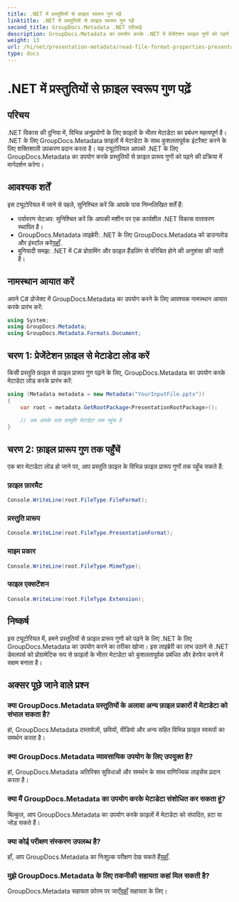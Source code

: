 ```yaml
---
title: .NET में प्रस्तुतियों से फ़ाइल स्वरूप गुण पढ़ें
linktitle: .NET में प्रस्तुतियों से फ़ाइल स्वरूप गुण पढ़ें
second_title: GroupDocs.Metadata .NET एपीआई
description: GroupDocs.Metadata का उपयोग करके .NET में प्रेजेंटेशन फ़ाइल गुणों को पढ़ने का तरीका जानें। फ़ाइल प्रारूप विवरण को प्रोग्रामेटिक रूप से एक्सेस करें।
weight: 13
url: /hi/net/presentation-metadata/read-file-format-properties-presentations/
type: docs
---
```

# .NET में प्रस्तुतियों से फ़ाइल स्वरूप गुण पढ़ें

## परिचय
.NET विकास की दुनिया में, विभिन्न अनुप्रयोगों के लिए फ़ाइलों के भीतर मेटाडेटा का प्रबंधन महत्वपूर्ण है। .NET के लिए GroupDocs.Metadata फ़ाइलों में मेटाडेटा के साथ कुशलतापूर्वक इंटरैक्ट करने के लिए शक्तिशाली उपकरण प्रदान करता है। यह ट्यूटोरियल आपको .NET के लिए GroupDocs.Metadata का उपयोग करके प्रस्तुतियों से फ़ाइल प्रारूप गुणों को पढ़ने की प्रक्रिया में मार्गदर्शन करेगा।
## आवश्यक शर्तें
इस ट्यूटोरियल में जाने से पहले, सुनिश्चित करें कि आपके पास निम्नलिखित शर्तें हैं:
- पर्यावरण सेटअप: सुनिश्चित करें कि आपकी मशीन पर एक कार्यशील .NET विकास वातावरण स्थापित है।
-  GroupDocs.Metadata लाइब्रेरी: .NET के लिए GroupDocs.Metadata को डाउनलोड और इंस्टॉल करें[यहाँ](https://releases.groupdocs.com/metadata/net/).
- बुनियादी समझ: .NET में C# प्रोग्रामिंग और फ़ाइल हैंडलिंग से परिचित होने की अनुशंसा की जाती है।

## नामस्थान आयात करें
अपने C# प्रोजेक्ट में GroupDocs.Metadata का उपयोग करने के लिए आवश्यक नामस्थान आयात करके प्रारंभ करें:
```csharp
using System;
using GroupDocs.Metadata;
using GroupDocs.Metadata.Formats.Document;
```
## चरण 1: प्रेजेंटेशन फ़ाइल से मेटाडेटा लोड करें
किसी प्रस्तुति फ़ाइल से फ़ाइल प्रारूप गुण पढ़ने के लिए, GroupDocs.Metadata का उपयोग करके मेटाडेटा लोड करके प्रारंभ करें:
```csharp
using (Metadata metadata = new Metadata("YourInputFile.pptx"))
{
    var root = metadata.GetRootPackage<PresentationRootPackage>();
    
    // अब आपके पास प्रस्तुति मेटाडेटा तक पहुंच है
}
```
## चरण 2: फ़ाइल प्रारूप गुण तक पहुँचें
एक बार मेटाडेटा लोड हो जाने पर, आप प्रस्तुति फ़ाइल के विभिन्न फ़ाइल प्रारूप गुणों तक पहुँच सकते हैं:
### फ़ाइल फ़ारमैट
```csharp
Console.WriteLine(root.FileType.FileFormat);
```
### प्रस्तुति प्रारूप
```csharp
Console.WriteLine(root.FileType.PresentationFormat);
```
### माइम प्रकार
```csharp
Console.WriteLine(root.FileType.MimeType);
```
### फाइल एक्सटेंशन
```csharp
Console.WriteLine(root.FileType.Extension);
```

## निष्कर्ष
इस ट्यूटोरियल में, हमने प्रस्तुतियों से फ़ाइल प्रारूप गुणों को पढ़ने के लिए .NET के लिए GroupDocs.Metadata का उपयोग करने का तरीका खोजा। इस लाइब्रेरी का लाभ उठाने से .NET डेवलपर्स को प्रोग्रामेटिक रूप से फ़ाइलों के भीतर मेटाडेटा को कुशलतापूर्वक प्रबंधित और हेरफेर करने में सक्षम बनाता है।

## अक्सर पूछे जाने वाले प्रश्न
### क्या GroupDocs.Metadata प्रस्तुतियों के अलावा अन्य फ़ाइल प्रकारों में मेटाडेटा को संभाल सकता है?
हां, GroupDocs.Metadata दस्तावेज़ों, छवियों, वीडियो और अन्य सहित विभिन्न फ़ाइल स्वरूपों का समर्थन करता है।
### क्या GroupDocs.Metadata व्यावसायिक उपयोग के लिए उपयुक्त है?
हां, GroupDocs.Metadata अतिरिक्त सुविधाओं और समर्थन के साथ वाणिज्यिक लाइसेंस प्रदान करता है।
### क्या मैं GroupDocs.Metadata का उपयोग करके मेटाडेटा संशोधित कर सकता हूं?
बिल्कुल, आप GroupDocs.Metadata का उपयोग करके फ़ाइलों में मेटाडेटा को संपादित, हटा या जोड़ सकते हैं।
### क्या कोई परीक्षण संस्करण उपलब्ध है?
 हाँ, आप GroupDocs.Metadata का निःशुल्क परीक्षण देख सकते हैं[यहाँ](https://releases.groupdocs.com/).
### मुझे GroupDocs.Metadata के लिए तकनीकी सहायता कहां मिल सकती है?
 GroupDocs.Metadata सहायता फ़ोरम पर जाएँ[यहाँ](https://forum.groupdocs.com/c/metadata/14) सहायता के लिए।